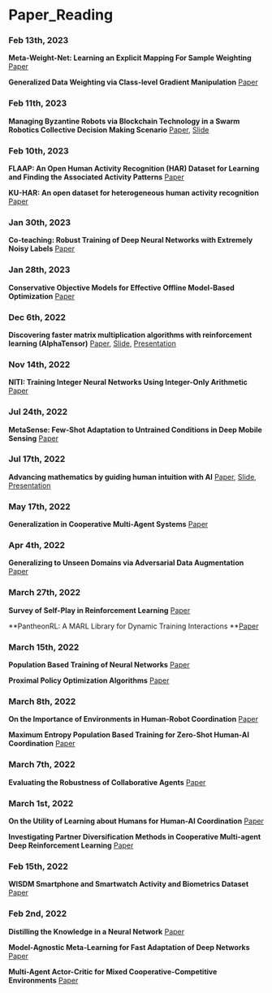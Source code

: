 # Paper_Reading

### Feb 13th, 2023

**Meta-Weight-Net: Learning an Explicit Mapping For Sample Weighting** [Paper](https://github.com/StevenYuan666/Paper_Reading/blob/main/Papers/Meta-Weight-Net.pdf)

**Generalized Data Weighting via Class-level Gradient Manipulation** [Paper](https://github.com/StevenYuan666/Paper_Reading/blob/main/Papers/GDW.pdf)



### Feb 11th, 2023

**Managing Byzantine Robots via Blockchain Technology in a Swarm Robotics Collective Decision Making Scenario** [Paper](https://github.com/StevenYuan666/Paper_Reading/blob/main/Papers/swarm_blockchain.pdf), [Slide](https://github.com/StevenYuan666/Paper_Reading/blob/main/Slides/swarm%20robotics.pdf)



### Feb 10th, 2023

**FLAAP: An Open Human Activity Recognition (HAR) Dataset for Learning and Finding the Associated Activity Patterns** [Paper](https://github.com/StevenYuan666/Paper_Reading/blob/main/Papers/FLAAP.pdf)

**KU-HAR: An open dataset for heterogeneous human activity recognition** [Paper](https://github.com/StevenYuan666/Paper_Reading/blob/main/Papers/KUHAR.pdf)



### Jan 30th, 2023

**Co-teaching: Robust Training of Deep Neural Networks with Extremely Noisy Labels** [Paper](https://github.com/StevenYuan666/Paper_Reading/blob/main/Papers/CoTeaching.pdf)



### Jan 28th, 2023

**Conservative Objective Models for Effective Offline Model-Based Optimization** [Paper](https://github.com/StevenYuan666/Paper_Reading/blob/main/Papers/COMS.pdf)



### Dec 6th, 2022

**Discovering faster matrix multiplication algorithms with reinforcement learning (AlphaTensor)**  [Paper](https://github.com/StevenYuan666/Paper_Reading/blob/main/Papers/AlphaTensor.pdf), [Slide](https://github.com/StevenYuan666/Paper_Reading/blob/main/Slides/alpha_tensor.pdf), [Presentation](https://github.com/StevenYuan666/Paper_Reading/blob/main/Slides/subscript_alpha_tensor.pdf)



### Nov 14th, 2022

**NITI: Training Integer Neural Networks Using Integer-Only Arithmetic** [Paper](https://github.com/StevenYuan666/Paper_Reading/blob/main/Papers/NITI.pdf)



### Jul 24th, 2022

**MetaSense: Few-Shot Adaptation to Untrained Conditions in Deep Mobile Sensing** [Paper](https://github.com/StevenYuan666/Paper_Reading/blob/main/Papers/SenSys19_MetaSense.pdf)



### Jul 17th, 2022

**Advancing mathematics by guiding human intuition with AI** [Paper](https://github.com/StevenYuan666/Paper_Reading/blob/main/Papers/GuideAI_with_human_intuition.pdf), [Slide](https://github.com/StevenYuan666/Paper_Reading/blob/main/Slides/Guide_Human_Intuition.pdf), [Presentation](https://github.com/StevenYuan666/Paper_Reading/blob/main/Slides/subscript_human_intuition.pdf)



### May 17th, 2022

**Generalization in Cooperative Multi-Agent Systems** [Paper](https://github.com/StevenYuan666/Paper_Reading/blob/main/Papers/Generalization%20in%20Cooperative%20Multi-Agent%20Systems.pdf)



### Apr 4th, 2022

**Generalizing to Unseen Domains via Adversarial Data Augmentation** [Paper](https://github.com/StevenYuan666/Paper_Reading/blob/main/Papers/Generalizing%20to%20Unseen%20Domains%20via%20Adversarial%20Data%20Augmentation.pdf)



### March 27th, 2022

**Survey of Self-Play in Reinforcement Learning** [Paper](https://github.com/StevenYuan666/Paper_Reading/blob/main/Papers/SURVEY%20OF%20SELF-PLAY%20IN%20REINFORCEMENT%20LEARNING.pdf)

**PantheonRL: A MARL Library for Dynamic Training Interactions **[Paper](https://github.com/StevenYuan666/Paper_Reading/blob/main/Papers/pantheonrl.pdf)



### March 15th, 2022

**Population Based Training of Neural Networks** [Paper](https://github.com/StevenYuan666/Paper_Reading/blob/main/Papers/PBT.pdf)

**Proximal Policy Optimization Algorithms** [Paper](https://github.com/StevenYuan666/Paper_Reading/blob/main/Papers/PPO.pdf)



### March 8th, 2022

**On the Importance of Environments in Human-Robot Coordination** [Paper](https://github.com/StevenYuan666/Paper_Reading/blob/main/Papers/On%20the%20Importance%20of%20Environments%20in%20Human-Robot%20Coordination.pdf)

**Maximum Entropy Population Based Training for Zero-Shot Human-AI Coordination** [Paper](https://github.com/StevenYuan666/Paper_Reading/blob/main/Papers/Maximum%20Entropy%20Population%20Based%20Training%20for%20Zero-Shot%20Human-AI%20Coordination.pdf)



### March 7th, 2022

**Evaluating the Robustness of Collaborative Agents** [Paper](https://github.com/StevenYuan666/Paper_Reading/blob/main/Papers/Evaluating%20the%20Robustness%20of%20Collaborative%20Agents.pdf)



### March 1st, 2022

**On the Utility of Learning about Humans for Human-AI Coordination** [Paper](https://github.com/StevenYuan666/Paper_Reading/blob/main/Papers/On%20the%20Utility%20of%20Learning%20about%20Humans%20for%20Human-AI%20Coordination.pdf)

**Investigating Partner Diversification Methods in Cooperative Multi-agent Deep Reinforcement Learning** [Paper](https://github.com/StevenYuan666/Paper_Reading/blob/main/Papers/diversity_ICONIP2020.pdf)



### Feb 15th, 2022

**WISDM Smartphone and Smartwatch Activity and Biometrics Dataset** [Paper](https://github.com/StevenYuan666/Paper_Reading/blob/main/Papers/WISDM-dataset-description.pdf)



### Feb 2nd, 2022

**Distilling the Knowledge in a Neural Network** [Paper](https://github.com/StevenYuan666/Paper_Reading/blob/main/Papers/Distilling%20the%20Knowledge%20in%20a%20Neural%20Network.pdf)

**Model-Agnostic Meta-Learning for Fast Adaptation of Deep Networks** [Paper](https://github.com/StevenYuan666/Paper_Reading/blob/main/Papers/MAML.pdf)

**Multi-Agent Actor-Critic for Mixed Cooperative-Competitive Environments** [Paper](https://github.com/StevenYuan666/Paper_Reading/blob/main/Papers/MADDPG.pdf)